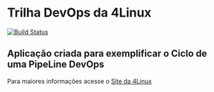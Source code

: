 # Trilha DevOps da 4Linux

<!-- Altere a Flag abaixo com sua URL do Travis -->
[![Build Status](https://travis-ci.org/cesarfilho/DevOpsLab-HelloWorld.svg?branch=master)](https://travis-ci.org/cesarfilho/DevOpsLab-HelloWorld)
## Aplicação criada para exemplificar o Ciclo de uma PipeLine DevOps


Para maiores informações acesse o [Site da 4Linux](https://www.4linux.com.br/cursos/devops)
